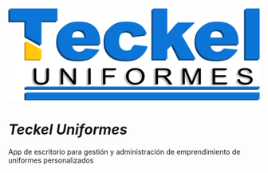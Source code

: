 
#
![Logo Teckel Uniformes](assets/image/TECKELLOGO_relieve.png)

#
# *Teckel Uniformes*


App de escritorio para gestión y administración de emprendimiento de uniformes personalizados
#